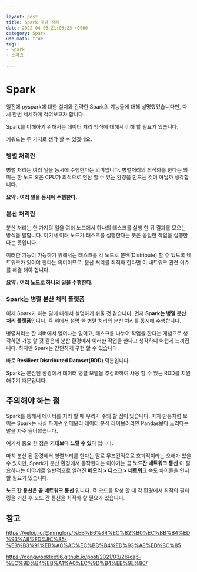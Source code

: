 ```yaml
---

layout: post
title: Spark 개념 정리
date: 2022-04-03 21:05:23 +0900
category: Spark
use_math: true
tags:
- Spark
- 스파크

---
```


# Spark

일전에 pyspark에 대한 설치와 간략한 Spark의 기능들에 대해 설명했었습니다만, 다시 한번 세세하게 적어보고자 합니다.

Spark를 이해하기 위해서는 데이터 처리 방식에 대해서 이해 할 필요가 있습니다.

키워드는 두 가지로 생각 할 수 있겠네요.

### 병렬 처리란

병렬 처리는 여러 일을 동시에 수행한다는 의미입니다. 병렬처리의 최적화를 한다는 의미는 한 노드 혹은 CPU가 최적으로 연산 할 수 있는 환경을 만드는 것이 아닐까 생각합니다.

**요약 : 여러 일을 동시에 수행한다.**

### 분산 처리란

분산 처리는 한 가지의 일을 여러 노드에서 하나의 태스크를 실행 한 뒤 결과를 모으는 방식을 말합니다. 여기서 여러 노드가 태스크를 실행한다는 뜻은 동일한 작업을 실행한다는 뜻입니다.

이러한 기능이 가능하기 위해서는 태스크를 각 노드로 분배(Distribute) 할 수 있도록 네트워크가 있어야 한다는 의미이므로, 분산 처리를 최적화 한다면 이 네트워크 관련 이슈를 해결 해야 합니다. 

**요약 : 여러 노드로 하나의 일을 수행한다.**

### Spark는 병렬 분산 처리 플랫폼

이제 Spark가 하는 일에 대해서 설명하기 쉬울 것 같습니다. 먼저 **Spark는 병렬 분산 처리 플랫폼**입니다. 즉 위에서 설명 한 병렬 처리와 분산 처리를 동시에 수행합니다.

병렬처리는 한 서버에서 일어나는 일이고, 태스크를 나누어 작업을 한다는 개념으로 생각하면 가능 할 것 같은데 분산 환경에서 이러한 작업을 한다고 생각하니 어렵게 느껴집니다. 하지만 Spark는 간단하게 구현 할 수 있습니다.

바로 **Resilient Distributed Dataset(RDD)** 덕분입니다.

Spark는 분산된 환경에서 데이터 병렬 모델을 추상화하여 사용 할 수 있는 RDD를 지원해주기 때문입니다.

## 주의해야 하는 점

Spark를 통해서 데이터를 처리 할 때 우리가 주의 할 점이 있습니다. 마치 만능처럼 보이는 Spark는 사실 파이썬 인메모리 데이터 분석 라이브러리인 Pandas보다 느리다는 말을 자주 들어왔습니다.

여기서 중요 한 점은 **기대보다 느릴 수 있다** 입니다.

마치 분산 된 환경에서 병렬처리를 한다는 말로 무조건적으로 효과적이라는 오해가 있을 수 있지만, Spark가 분산 환경에서 동작한다는 이야기는 곧 **노드간 네트워크 통신** 이 필요하다는 이야기로 일반적으로 알려진 **메모리 > 디스크 > 네트워크** 속도 차이들을 인지 할 필요가 있습니다.

**노드 간 통신은 곧 네트워크 통신** 입니다. 즉 코드를 작성 할 때 각 환경에서 최적의 필터링을 거친 후 노드 간 통신을 최적화 할 필요가 있습니다.



## 참고
<https://velog.io/@mrnglory/%EB%B6%84%EC%82%B0%EC%BB%B4%ED%93%A8%ED%8C%85-%EB%B3%91%EB%A0%AC%EC%BB%B4%ED%93%A8%ED%8C%85>

<https://dongwooklee96.github.io/post/2021/03/26/cap-%EC%9D%B4%EB%A1%A0%EC%9D%B4%EB%9E%80/>